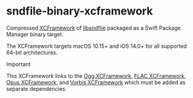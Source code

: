 # sndfile-binary-xcframework

Compressed [XCFramework](https://github.com/sbooth/AudioXCFrameworks/tree/main/sndfile) of [libsndfile](https://github.com/libsndfile/libsndfile) packaged as a Swift Package Manager binary target.

The XCFramework targets macOS 10.15+ and iOS 14.0+ for all supported 64-bit architectures.

>[!IMPORTANT]
>This XCFramework links to the [Ogg XCFramework](https://github.com/sbooth/ogg-binary-xcframework), [FLAC XCFramework](https://github.com/sbooth/flac-binary-xcframework), [Opus XCFramework](https://github.com/sbooth/opus-binary-xcframework), and [Vorbis XCFramework](https://github.com/sbooth/vorbis-binary-xcframework) which must be added as separate dependencies.
